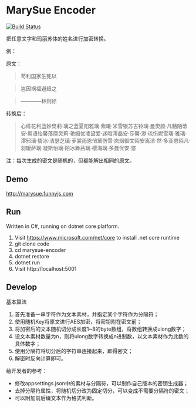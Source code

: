 # MarySue Encoder

[![Build Status](https://travis-ci.org/atonasting/marysue-encoder.svg?branch=master)](https://travis-ci.org/atonasting/marysue-encoder)

把任意文字和玛丽苏体的姓名进行加密转换。

例：

原文：
> 苟利国家生死以

> 岂因祸福避趋之

> ————林则徐

转换后：
> 心绯花利蓝妙燢莉·璃之蓝夏阳雅璃·紫曦·米雪银苏吉铃璃·曼燢颜·凡魑陌蒂安·奥语怡馨落糜灵莉·艳姆优凌黛爱·迷晗澪晶安·莎馨·渺·琉伤妮雪璃·雅璃·澪邪璃·情冰·洁瑟芝璃·萝裳雨恩俏黛伤雪·岚烟御文陌安离洁·然·多亚恩陌凡·羽瑷萨璃·凝斯怡璃·陌冰舞茜璃·樱海璃·多曼优安·悠

注：每次生成的密文是随机的，但都能解出相同的原文。

## Demo

http://marysue.funnyjs.com

## Run

Written in C#, running on dotnet core platform.

1. Visit https://www.microsoft.com/net/core to install .net core runtime
1. git clone code
1. cd marysue-encoder
1. dotnet restore
1. dotnet run
1. Visit http://localhost:5001

## Develop

基本算法

1. 首先准备一串字符作为文本素材，并指定某个字符作为分隔符；
1. 使用随机Key将原文进行AES加密，将密钥附在密文前；
1. 将加密后的文本随机切分成长度1~8的byte数组，将数组转换成ulong数字；
1. 设文本素材数量为n，则将ulong数字转换成n进制数，以文本素材作为此数的具体数字；
1. 使用分隔符将切分后的字符串连接起来，即得密文；
1. 解密时反向计算即可。

给开发者的参考：

- 修改appsettings.json中的素材与分隔符，可以制作自己版本的密钥生成器；
- 去掉分隔符属性，将随机切分改为固定切分，可以变成不需要分隔符的密文；
- 可以附加前后缀文本作为格式判断。
